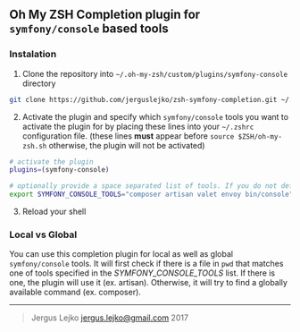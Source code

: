 ## Oh My ZSH Completion plugin for `symfony/console` based tools
 

### Instalation

1. Clone the repository into `~/.oh-my-zsh/custom/plugins/symfony-console` directory

```zsh
git clone https://github.com/jerguslejko/zsh-symfony-completion.git ~/.oh-my-zsh/custom/plugins/symfony-console
```

2. Activate the plugin and specify which `symfony/console` tools you want to activate the plugin for by placing these lines into your `~/.zshrc` configuration file. (these lines **must** appear before `source $ZSH/oh-my-zsh.sh` otherwise, the plugin will not be activated)

```zsh
# activate the plugin
plugins=(symfony-console)

# optionally provide a space separated list of tools. If you do not define this variable, values below will be used by default
export SYMFONY_CONSOLE_TOOLS="composer artisan valet envoy bin/console"
```

3. Reload your shell

### Local vs Global

You can use this completion plugin for local as well as global `symfony/console` tools. It will first check if there is a file in `pwd` that matches one of tools specified in the _SYMFONY_CONSOLE_TOOLS_ list. If there is one, the plugin will use it (ex. artisan). Otherwise, it will try to find a globally available command (ex. composer).

---

> Jergus Lejko <jergus.lejko@gmail.com> 2017
